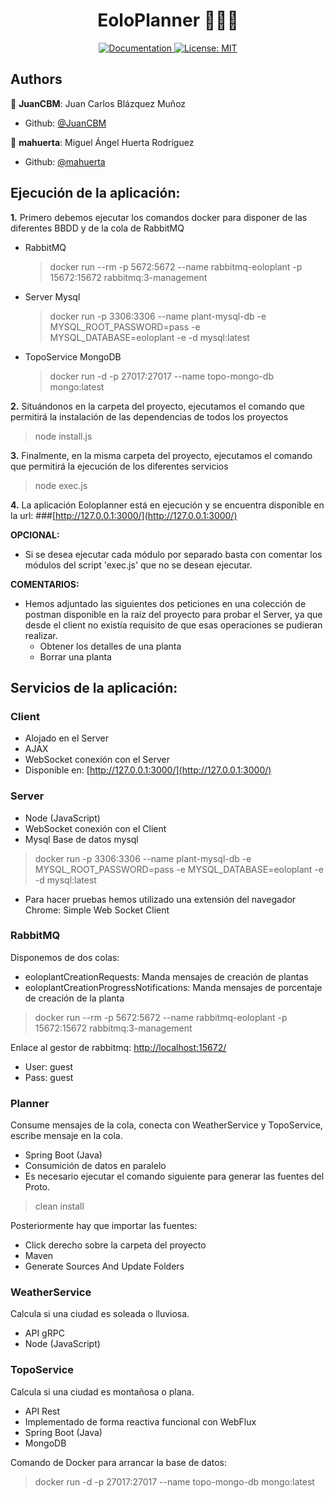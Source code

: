 <h1 align="center">EoloPlanner 👨🏻‍💻 </h1>

<p align="center">
  <a href="/docs" target="_blank">
    <img alt="Documentation" src="https://img.shields.io/badge/documentation-yes-brightgreen.svg" />
  </a>
  <a href="#" target="_blank">
    <img alt="License: MIT" src="https://img.shields.io/badge/License-MIT-yellow.svg" />
  </a>
</p>

## Authors
👤 **JuanCBM**: Juan Carlos Blázquez Muñoz
* Github: [@JuanCBM](https://github.com/JuanCBM)

👤 **mahuerta**: Miguel Ángel Huerta Rodríguez
* Github: [@mahuerta](https://github.com/mahuerta)

## Ejecución de la aplicación:
**1.** Primero debemos ejecutar los comandos docker para disponer de las diferentes BBDD y de la cola de RabbitMQ
    
- RabbitMQ
    > docker run --rm -p 5672:5672 --name rabbitmq-eoloplant -p 15672:15672 rabbitmq:3-management
- Server Mysql
    > docker run -p 3306:3306 --name plant-mysql-db -e MYSQL_ROOT_PASSWORD=pass -e MYSQL_DATABASE=eoloplant -e -d mysql:latest
- TopoService MongoDB
    > docker run -d -p 27017:27017 --name topo-mongo-db mongo:latest

**2.** Situándonos en la carpeta del proyecto, ejecutamos el comando que permitirá la instalación de las dependencias de todos los proyectos
> node install.js

**3.** Finalmente, en la misma carpeta del proyecto, ejecutamos el comando que permitirá la ejecución de los diferentes servicios
> node exec.js

**4.** La aplicación Eoloplanner está en ejecución y se encuentra disponible en la url:
###[http://127.0.0.1:3000/](http://127.0.0.1:3000/)

**OPCIONAL:** 
- Si se desea ejecutar cada módulo por separado basta con comentar los módulos del script 'exec.js' que no se desean ejecutar.  

**COMENTARIOS:**
- Hemos adjuntado las siguientes dos peticiones en una colección de postman disponible en la raíz del proyecto
  para probar el Server, ya que desde el client no existía requisito de que esas operaciones se pudieran realizar.
  - Obtener los detalles de una planta
  - Borrar una planta  


## Servicios de la aplicación:

### Client
- Alojado en el Server
- AJAX
- WebSocket conexión con el Server
- Disponible en: [http://127.0.0.1:3000/](http://127.0.0.1:3000/)

### Server
- Node (JavaScript)
- WebSocket conexión con el Client
- Mysql
Base de datos mysql
> docker run -p 3306:3306 --name plant-mysql-db -e MYSQL_ROOT_PASSWORD=pass -e MYSQL_DATABASE=eoloplant -e -d mysql:latest  
- Para hacer pruebas hemos utilizado una extensión del navegador Chrome: Simple Web Socket Client

### RabbitMQ 
Disponemos de dos colas:
* eoloplantCreationRequests: Manda mensajes de creación de plantas
* eoloplantCreationProgressNotifications: Manda mensajes de porcentaje de creación de la planta

> docker run --rm -p 5672:5672 --name rabbitmq-eoloplant -p 15672:15672 rabbitmq:3-management 

Enlace al gestor de rabbitmq: [http://localhost:15672/](http://localhost:15672/)
* User: guest 
* Pass: guest

### Planner
Consume mensajes de la cola, conecta con WeatherService y TopoService, escribe mensaje en la cola.
- Spring Boot (Java)
- Consumición de datos en paralelo
- Es necesario ejecutar el comando siguiente para generar las fuentes del Proto.
> clean install 

Posteriormente hay que importar las fuentes:
  - Click derecho sobre la carpeta del proyecto
  - Maven
  - Generate Sources And Update Folders

### WeatherService
Calcula si una ciudad es soleada o lluviosa.
- API gRPC
- Node (JavaScript)

### TopoService
Calcula si una ciudad es montañosa o plana.
- API Rest
- Implementado de forma reactiva funcional con WebFlux
- Spring Boot (Java)
- MongoDB

Comando de Docker para arrancar la base de datos:
> docker run -d -p 27017:27017 --name topo-mongo-db mongo:latest 